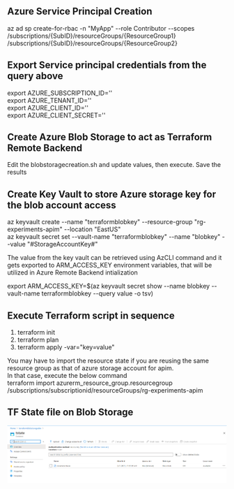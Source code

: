 ## Azure Service Principal Creation
az ad sp create-for-rbac -n "MyApp" --role Contributor --scopes /subscriptions/{SubID}/resourceGroups/{ResourceGroup1} /subscriptions/{SubID}/resourceGroups/{ResourceGroup2} </br>

## Export Service principal credentials from the query above
export AZURE_SUBSCRIPTION_ID=''</br>
export AZURE_TENANT_ID=''</br>
export AZURE_CLIENT_ID=''</br>
export AZURE_CLIENT_SECRET=''</br>

## Create Azure Blob Storage to act as Terraform Remote Backend
Edit the blobstoragecreation.sh and update values, then execute. Save the results</br>

## Create Key Vault to store Azure storage key for the blob account access
az keyvault create --name "terraformblobkey" --resource-group "rg-experiments-apim" --location "EastUS" </br>
az keyvault secret set --vault-name "terraformblobkey" --name "blobkey" --value "#StorageAccountKey#" </br>

The value from the key vault can be retrieved using AzCLI command and it gets exported to ARM_ACCESS_KEY environment variables, that will be utilized in Azure Remote Backend intialization </br>

export ARM_ACCESS_KEY=$(az keyvault secret show --name blobkey --vault-name terraformblobkey --query value -o tsv) </br>

## Execute Terraform script in sequence
1. terraform init
2. terraform plan
3. terraform apply -var="key=value"

You may have to import the resource state if you are reusing the same resource group as that of azure storage account for apim. </br>
In that case, execute the below command </br>
terraform import azurerm_resource_group.resourcegroup /subscriptions/subscriptionid/resourceGroups/rg-experiments-apim</br>

## TF State file on Blob Storage
![Alt text](./BlobStorage.PNG?raw=true "Blob Storage")

